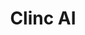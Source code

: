 ---
blog: https://clinc.com/blog
facebook: https://facebook.com/clincAI/
linkedin: https://linkedin.com/company/10865993
logohandle: clinc
sort: clinc
title: Clinc AI
twitter: https://x.com/clincAI
website: https://clinc.com/
---